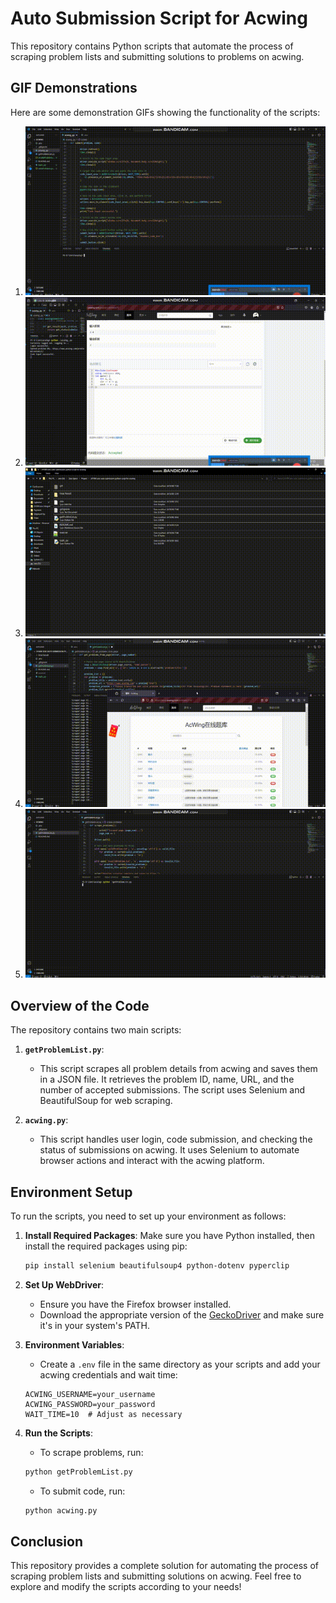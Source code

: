 # Auto Submission Script for Acwing

This repository contains Python scripts that automate the process of scraping problem lists and submitting solutions to problems on acwing.

## GIF Demonstrations

Here are some demonstration GIFs showing the functionality of the scripts:

1. ![Auto Submission to acwing - 1](https://github.com/greatzero728/241008-zero-auto-submission-python-script-for-acwing/blob/main/Final%20Result/gif/Auto%20Submission%20to%20acwing%20-%201%2000_00_00-00_00_30.gif)
2. ![Auto Submission to acwing - 2](https://github.com/greatzero728/241008-zero-auto-submission-python-script-for-acwing/blob/main/Final%20Result/gif/Auto%20Submission%20to%20acwing%20-%202%2000_00_00-00_00_30.gif)
3. ![Scraping the Problem List of acwing - 1](https://github.com/greatzero728/241008-zero-auto-submission-python-script-for-acwing/blob/main/Final%20Result/gif/Scarping%20the%20problem%20list%20of%20acwing%201%20-%201%2000_00_00-00_00_30.gif)
4. ![Scraping the Problem List of acwing - 2](https://github.com/greatzero728/241008-zero-auto-submission-python-script-for-acwing/blob/main/Final%20Result/gif/Scarping%20the%20problem%20list%20of%20acwing%201%20-%202%2000_00_00-00_00_30.gif)
5. ![Scraping the Problem List of acwing - 3](https://github.com/greatzero728/241008-zero-auto-submission-python-script-for-acwing/blob/main/Final%20Result/gif/Scarping%20the%20problem%20list%20of%20acwing%202%2000_00_00-00_00_30.gif)

## Overview of the Code

The repository contains two main scripts:

1. **`getProblemList.py`**: 
   - This script scrapes all problem details from acwing and saves them in a JSON file. It retrieves the problem ID, name, URL, and the number of accepted submissions. The script uses Selenium and BeautifulSoup for web scraping.

2. **`acwing.py`**: 
   - This script handles user login, code submission, and checking the status of submissions on acwing. It uses Selenium to automate browser actions and interact with the acwing platform.

## Environment Setup

To run the scripts, you need to set up your environment as follows:

1. **Install Required Packages**:
   Make sure you have Python installed, then install the required packages using pip:
   ```bash
   pip install selenium beautifulsoup4 python-dotenv pyperclip
   ```

2. **Set Up WebDriver**:
   - Ensure you have the Firefox browser installed.
   - Download the appropriate version of the [GeckoDriver](https://github.com/mozilla/geckodriver/releases) and make sure it's in your system's PATH.

3. **Environment Variables**:
   - Create a `.env` file in the same directory as your scripts and add your acwing credentials and wait time:
   ```
   ACWING_USERNAME=your_username
   ACWING_PASSWORD=your_password
   WAIT_TIME=10  # Adjust as necessary
   ```

4. **Run the Scripts**:
   - To scrape problems, run:
   ```bash
   python getProblemList.py
   ```
   - To submit code, run:
   ```bash
   python acwing.py
   ```

## Conclusion

This repository provides a complete solution for automating the process of scraping problem lists and submitting solutions on acwing. Feel free to explore and modify the scripts according to your needs!